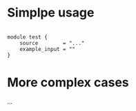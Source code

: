 # Simplpe usage

```hcl

module test {
    source        = "..."
    example_input = ""
}
```

# More complex cases
...